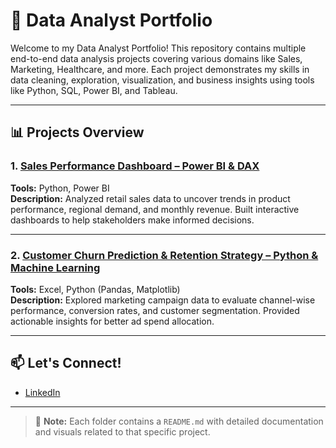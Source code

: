 # 🧠 Data Analyst Portfolio

Welcome to my Data Analyst Portfolio! This repository contains multiple end-to-end data analysis projects covering various domains like Sales, Marketing, Healthcare, and more. Each project demonstrates my skills in data cleaning, exploration, visualization, and business insights using tools like Python, SQL, Power BI, and Tableau.

---

## 📊 Projects Overview

### 1. [Sales Performance Dashboard – Power BI & DAX](./Sales-Performance-Analysis)
**Tools:** Python, Power BI  
**Description:** Analyzed retail sales data to uncover trends in product performance, regional demand, and monthly revenue. Built interactive dashboards to help stakeholders make informed decisions.

---

### 2. [Customer Churn Prediction & Retention Strategy – Python & Machine Learning](./Customer-Churn-Prediction)
**Tools:** Excel, Python (Pandas, Matplotlib)  
**Description:** Explored marketing campaign data to evaluate channel-wise performance, conversion rates, and customer segmentation. Provided actionable insights for better ad spend allocation.

---

## 📫 Let's Connect!
- [LinkedIn](www.linkedin.com/in/ashwani-kumar-data-analyst)
---
> 📌 **Note:** Each folder contains a `README.md` with detailed documentation and visuals related to that specific project.
